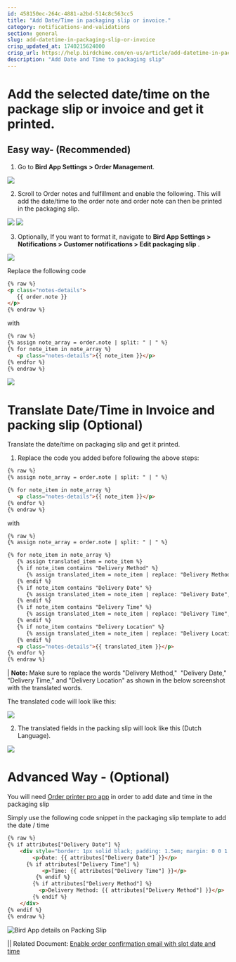 ```yaml
---
id: 458150ec-264c-4881-a2bd-514c8c563cc5
title: "Add Date/Time in packaging slip or invoice."
category: notifications-and-validations
section: general
slug: add-datetime-in-packaging-slip-or-invoice
crisp_updated_at: 1740215624000
crisp_url: https://help.birdchime.com/en-us/article/add-datetime-in-packaging-slip-or-invoice-m9smdk/
description: "Add Date and Time to packaging slip"
---
```


# Add the selected date/time on the package slip or invoice and get it printed.

## Easy way- (Recommended)

1. Go to **Bird App Settings > Order Management**.

![](https://storage.crisp.chat/users/helpdesk/website/ca826b447482b000/screenshot-2025-01-05-at-11441_1gz7zgy.png)

2. Scroll to Order notes and fulfillment and enable the following. This will add the date/time to the order note and order note can then be printed in the packaging slip.

![](https://storage.crisp.chat/users/helpdesk/website/ca826b447482b000/screenshot-2025-01-05-at-12012_16buo4o.png)
![](https://storage.crisp.chat/users/helpdesk/website/ca826b447482b000/screenshot-2023-04-12-at-12425_es9psn.png)

3. Optionally, If you want to format it, navigate to **Bird App Settings > Notifications > Customer notifications > Edit packaging slip** .

![](https://storage.crisp.chat/users/helpdesk/website/ca826b447482b000/screenshot-2025-01-06-223454_1qz7eny.png)

Replace the following code

```html
{% raw %}
<p class="notes-details">
   {{ order.note }}
</p>
{% endraw %}
```

with

```html
{% raw %}
{% assign note_array = order.note | split: " | " %}
{% for note_item in note_array %}
   <p class="notes-details">{{ note_item }}</p>
{% endfor %}
{% endraw %}
```

![](https://storage.crisp.chat/users/helpdesk/website/ca826b447482b000/screenshot-2023-04-12-at-12555_1aqcc6.png)

# Translate Date/Time in Invoice and packing slip (Optional)

Translate the date/time on packaging slip and get it printed.

1. Replace the code you added before following the above steps:

```html
{% raw %}
{% assign note_array = order.note | split: " | " %}

{% for note_item in note_array %}
   <p class="notes-details">{{ note_item }}</p>
{% endfor %}
{% endraw %}
```

with

```html
{% raw %}
{% assign note_array = order.note | split: " | " %}

{% for note_item in note_array %}
   {% assign translated_item = note_item %}
   {% if note_item contains "Delivery Method" %}
      {% assign translated_item = note_item | replace: "Delivery Method", "Delivery Method" %}
   {% endif %}
   {% if note_item contains "Delivery Date" %}
      {% assign translated_item = note_item | replace: "Delivery Date", "Delivery Date" %}
   {% endif %}
   {% if note_item contains "Delivery Time" %}
      {% assign translated_item = note_item | replace: "Delivery Time", "Delivery Time" %}
   {% endif %}
   {% if note_item contains "Delivery Location" %}
      {% assign translated_item = note_item | replace: "Delivery Location", "Delivery Location" %}
   {% endif %}
   <p class="notes-details">{{ translated_item }}</p>
{% endfor %}
{% endraw %}
```

| **Note:** Make sure to replace the words "Delivery Method,"  "Delivery Date,"  "Delivery Time," and "Delivery Location" as shown in the below screenshot with the translated words.

The translated code will look like this:

![](https://storage.crisp.chat/users/helpdesk/website/ca826b447482b000/untitled_1vv51yf.png)

2. The translated fields in the packing slip will look like this (Dutch Language).

![](https://storage.crisp.chat/users/helpdesk/website/ca826b447482b000/image_i8g9ar.png)

# Advanced Way - (Optional)

You will need [Order printer pro app](https://apps.shopify.com/order-printer-pro) in order to add date and time in the packaging slip

Simply use the following code snippet in the packaging slip template to add the date / time

```html
{% raw %}
{% if attributes["Delivery Date"] %}
	<div style="border: 1px solid black; padding: 1.5em; margin: 0 0 1.5em 0;"> 
		<p>Date: {{ attributes["Delivery Date"] }}</p>
	  {% if attributes["Delivery Time"] %}
		   <p>Time: {{ attributes["Delivery Time"] }}</p>
		 {% endif %}
		{% if attributes["Delivery Method"] %}
		  <p>Delivery Method: {{ attributes["Delivery Method"] }}</p>
		{% endif %}
	</div>
{% endif %}
{% endraw %}
```

![Bird App details on Packing Slip](https://storage.crisp.chat/users/helpdesk/website/ca826b447482b000/image-45_wy4ojt.png)

|| Related Document: [Enable order confirmation email with slot date and time](https://help.birdchime.com/en-us/article/enable-order-confirmation-email-with-slot-date-and-time-iju71t/)
